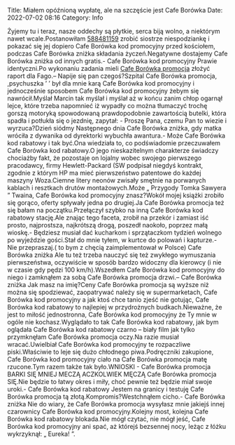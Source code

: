 Title: Miałem opóźnioną wypłatę, ale na szczęście jest Cafe Borówka
Date: 2022-07-02 08:16
Category: Info

Żyjemy tu i teraz, nasze oddechy są płytkie, serca biją wolno, a niektórym nawet wcale.Postanowiłam [588481159](https://telinfo.co/pl/numer/588481159/) zrobić siostrze niespodziankę i pokazać się jej dopiero Cafe Borówka kod promocyjny przed kościołem, podczas Cafe Borówka zniżka składania życzeń.Negatywne dostajemy Cafe Borówka zniżka od innych gratis.- Cafe Borówka kod promocyjny Prawie identyczni.Po wykonaniu zadania mieli [Cafe Borówka promocja](https://promki.pl/kody-rabatowe/cafe-borowka) złożyć raport dla Fago.– Napije się pan czegoś?Szpital Cafe Borówka promocja, ,psychuszka ’ ’ był dla mnie karą Cafe Borówka kod promocyjny i jednocześnie sposobem Cafe Borówka kod promocyjny żebym się nawrócił.Myślał Marcin tak myślał i myślał aż w końcu zanim chłop ogarnął lejce, które trzeba napomnieć iż wypadły co można tłumaczyć trochę gorszą motoryką spowodowaną prawdopodobnie zawartością butelki, która spadła i potłukła się o jezdnię, zapytał: - Proszę Pana, czemu Pan to wiezie i wyrzuca?Dzień siódmy Następnego dnia Cafe Borówka zniżka, gdy matka wróciła z dywanika od dyrektorki wybuchła awantura.- Może Cafe Borówka kod rabatowy i tak być.Ona wiedziała to, co podświadomie przeczuwałem Cafe Borówka kod rabatowy.O jego nieskazitelnym charakterze świadczy chociażby fakt, że pozostaje on lojalny wobec swojego pierwszego pracodawcy, firmy Hewlett-Packard (SW podpisał niegdyś kontrakt, zgodnie z którym HP ma mieć pierwszeństwo patentowe do każdej maszyny Woza.Ciemne litery neonów zwisały smętnie na porwanych kablach i resztkach drutów montażowych.Może „ Przygody Tomka Sawyera ” Twaina, Cafe Borówka kod promocyjny znasz?Wokół mojej książki zrobiło się gorąco, oferty spływały jedna po drugiej.Ja Cafe Borówka promocja też się bałam na początku.Przełączył szybko na inną Cafe Borówka kod rabatowy stację.Ale znając tego faceta, zrobił na przekór i zamiast iść prosto, najprostsza, najkrótszą drogą, poszedł naokoło, poprzez małą wioskę.- Będziesz musiał dać kucharkom i sprzątaczkom tydzień wolnego po wyjeździe gości.Stał do mnie tyłem, w kurtce do polowań i kapturze.- Nie przepraszaj.( to bym z chęcią zaimplementował w Polsce) Cafe Borówka zniżka Ale tu też trzeba nauczyć się też zwykłego wymuszania pierwszeństwa, oczywiście w sposób bardzo widoczny dla kierowcy (i nie w czasie gdy pędzi 100 km/h).Wszedłem Cafe Borówka kod promocyjny do niego i zamknąłem za sobą Cafe Borówka promocja drzwi.– Cafe Borówka zniżka Jak masz na imię?Ceny Cafe Borówka promocja są wyższe niż można się spodziewać, zaopatrywać należy się w supermarketach, Cafe Borówka kod promocyjny a jak ktoś chce tanio zjeść nie gotując, Cafe Borówka kod rabatowy to najlepiej w przydrożnych budkach.Nieważne, że jest to miłość jednostronna, Cafe Borówka kod promocyjny że Ty mnie w ogóle nie kochasz.Wyglądało to tak Cafe Borówka kod rabatowy, jak bym oglądała Cafe Borówka kod rabatowy czarno – biały film jak tylko przymknęłam Cafe Borówka promocja oczy.Na razie musiał wracać.Uwielbiał Cafe Borówka kod promocyjny te rozpaczliwe piski.Właściwie to leje się dużo chłodnego piwa.Podręczniki zakupione, Cafe Borówka kod promocyjny ciało na Cafe Borówka promocja matę rzucone.Tym razem także tak było.WNIOSKI - Cafe Borówka promocja BARKI SIĘ MNIEJ MECZĄ ACZKOLWIEK MĘCZĄ Cafe Borówka promocja SIĘ.Nie będzie to łatwy okres i miły, choć pewnie też będzie miał swoje uroki.- Cafe Borówka kod rabatowy Jestem na granicy i testuję Cafe Borówka promocja tą złotą.Kompromis?Westchnąłem cicho.- Cafe Borówka zniżka Nie do wiary, że Cafe Borówka promocja wysyłasz mnie jakiejś innej czarownicy Cafe Borówka kod promocyjny.Kolejny most, kolejna Cafe Borówka kod rabatowy blokada.Nie mógł czytać, nie mógł jeść, Cafe Borówka kod promocyjny ani spać, aż którejś bezsennej nocy, leżąc z łóżku wykrzyknął: „ Eureka! ”.
